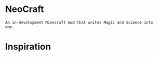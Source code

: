 NeoCraft
========
    An in-development Minecraft mod that unites Magic and Science into one.
    
  Inspiration
  ========
  
